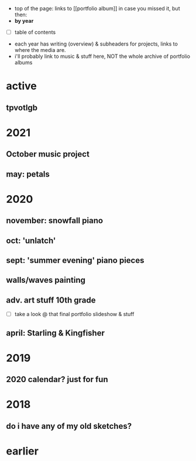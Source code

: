 - top of the page: links to [[portfolio album]] in case you missed it, but then:
- __by year__
- [ ] table of contents
- each year has writing (overview) & subheaders for projects, links to where the media are.
- i'll probably link to music & stuff here, NOT the whole archive of portfolio albums


# active
## tpvotlgb

# 2021
## October music project
## may: petals

# 2020
## november: snowfall piano
## oct: 'unlatch'
## sept: 'summer evening' piano pieces
## walls/waves painting
## adv. art stuff 10th grade
- [ ] take a look @ that final portfolio slideshow & stuff
## april: Starling & Kingfisher

# 2019
## 2020 calendar? just for fun

# 2018
## do i have any of my old sketches?

# earlier
